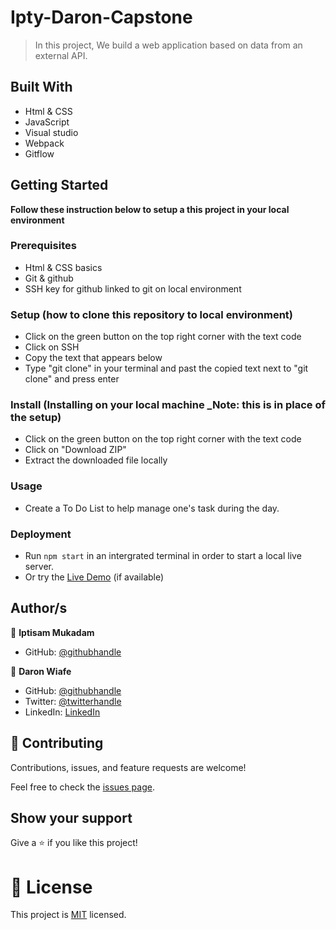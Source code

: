 # Ipty-Daron-Capstone

> In this project, We build a web application based on data from an external API.

## Built With

- Html & CSS
- JavaScript
- Visual studio
- Webpack
- Gitflow

## Getting Started

**Follow these instruction below to setup a this project in your local environment**

### Prerequisites

- Html & CSS basics
- Git & github
- SSH key for github linked to git on local environment

### Setup (how to clone this repository to local environment)

- Click on the green button on the top right corner with the text code
- Click on SSH
- Copy the text that appears below 
- Type "git clone" in your terminal and past the copied text next to "git clone" and press enter

### Install (Installing on your local machine _Note: this is in place of the setup)

- Click on the green button on the top right corner with the text code
- Click on "Download ZIP"
- Extract the downloaded file locally

### Usage

- Create a To Do List to help manage one's task during the day.

### Deployment

- Run `npm start` in an intergrated terminal in order to start a local live server.
- Or try the [Live Demo](https://daron976.github.io/Ipty-Daron-Capstone/dist/) (if available)

## Author/s

👤 **Iptisam Mukadam**

- GitHub: [@githubhandle](https://github.com/Iptysam)

👤 **Daron Wiafe**

- GitHub: [@githubhandle](https://github.com/Daron976)
- Twitter: [@twitterhandle](https://twitter.com/WiafeDaron)
- LinkedIn: [LinkedIn](https://www.linkedin.com/in/daron-wiafe-1b88141a6/)

## 🤝 Contributing

Contributions, issues, and feature requests are welcome!

Feel free to check the [issues page](https://github.com/Daron976/Ipty-Daron-Capstone/issues). 

## Show your support

Give a ⭐️ if you like this project!

# 📝 License

This project is [MIT](./LICENSE) licensed.
